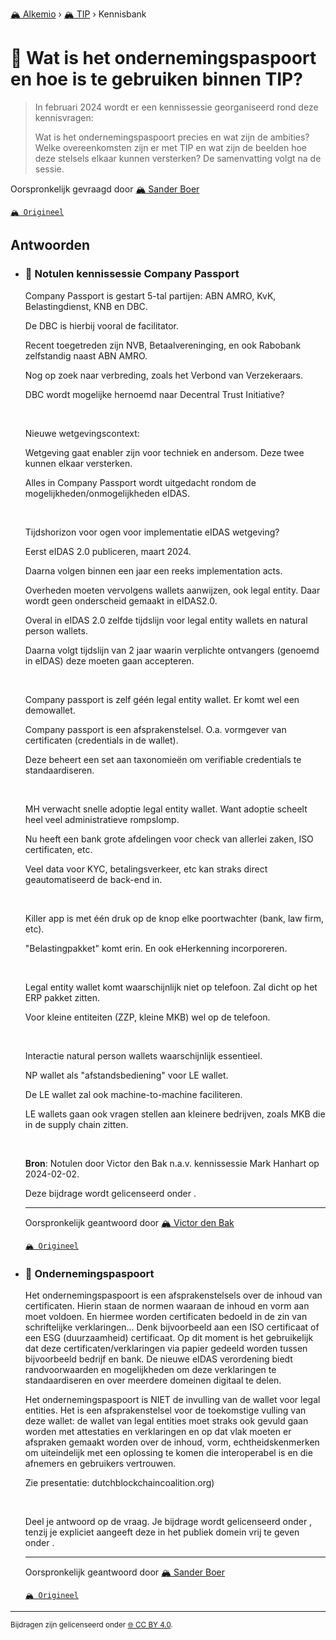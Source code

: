 [🏔️ Alkemio](https://welcome.alkem.io/) › [🏔️ TIP](https://alkem.io/tip/dashboard) › Kennisbank
# 📄 Wat is het ondernemingspaspoort  en hoe is te gebruiken binnen TIP?
>In februari 2024 wordt er een kennissessie georganiseerd rond deze kennisvragen:
>
>Wat is het ondernemingspaspoort precies en wat zijn de ambities?  Welke overeenkomsten zijn er met TIP en wat zijn de beelden hoe deze stelsels elkaar kunnen versterken? De samenvatting volgt na de sessie.

Oorspronkelijk gevraagd door [🏔️ Sander Boer](https://alkem.io/user/sander-boer-499)

[`🏔️ Origineel`](https://alkem.io/tip/collaboration/watishetonderneme-6632)

## Antwoorden
- ### <a id="notulenkennissessie-2133"></a> 📌 Notulen kennissessie Company Passport
  Company Passport is gestart 5-tal partijen: ABN AMRO, KvK, Belastingdienst, KNB en DBC.
  
  De DBC is hierbij vooral de facilitator.
  
  Recent toegetreden zijn NVB, Betaalvereninging, en ook Rabobank zelfstandig naast ABN AMRO.
  
  Nog op zoek naar verbreding, zoals het Verbond van Verzekeraars.
  
  DBC wordt mogelijke hernoemd naar Decentral Trust Initiative?
  
   
  
  Nieuwe wetgevingscontext:
  
  Wetgeving gaat enabler zijn voor techniek en andersom. Deze twee kunnen elkaar versterken.
  
  Alles in Company Passport wordt uitgedacht rondom de mogelijkheden/onmogelijkheden eIDAS.
  
   
  
  Tijdshorizon voor ogen voor implementatie eIDAS wetgeving?
  
  Eerst eIDAS 2.0 publiceren, maart 2024.
  
  Daarna volgen binnen een jaar een reeks implementation acts.
  
  Overheden moeten vervolgens wallets aanwijzen, ook legal entity. Daar wordt geen onderscheid gemaakt in eIDAS2.0.
  
  Overal in eIDAS 2.0 zelfde tijdslijn voor legal entity wallets en natural person wallets.
  
  Daarna volgt tijdslijn van 2 jaar waarin verplichte ontvangers (genoemd in eIDAS) deze moeten gaan accepteren.
  
   
  
  Company passport is zelf géén legal entity wallet. Er komt wel een demowallet.
  
  Company passport is een afsprakenstelsel. O.a. vormgever van certificaten (credentials in de wallet).
  
  Deze beheert een set aan taxonomieën om verifiable credentials te standaardiseren.
  
   
  
  MH verwacht snelle adoptie legal entity wallet. Want adoptie scheelt heel veel administratieve rompslomp.
  
  Nu heeft een bank grote afdelingen voor check van allerlei zaken, ISO certificaten, etc.
  
  Veel data voor KYC, betalingsverkeer, etc kan straks direct geautomatiseerd de back-end in.
  
   
  
  Killer app is met één druk op de knop elke poortwachter (bank, law firm, etc).
  
  "Belastingpakket" komt erin. En ook eHerkenning incorporeren.
  
   
  
  Legal entity wallet komt waarschijnlijk niet op telefoon. Zal dicht op het ERP pakket zitten.
  
  Voor kleine entiteiten (ZZP, kleine MKB) wel op de telefoon.
  
   
  
  Interactie natural person wallets waarschijnlijk essentieel.
  
  NP wallet als "afstandsbediening" voor LE wallet.
  
  De LE wallet zal ook machine-to-machine faciliteren.
  
  LE wallets gaan ook vragen stellen aan kleinere bedrijven, zoals MKB die in de supply chain zitten.
  
  <br>
  
  **Bron**: Notulen door Victor den Bak n.a.v. kennissessie Mark Hanhart op 2024-02-02.
  
  Deze bijdrage wordt gelicenseerd onder .

  ***
  Oorspronkelijk geantwoord door [🏔️ Victor den Bak](https://alkem.io/tip/collaboration/watishetonderneme-6632/posts/notulenkennissessie-2133)

  [`🏔️ Origineel`](https://alkem.io/tip/collaboration/watishetonderneme-6632/posts/notulenkennissessie-2133)

- ### <a id="ondernemingspaspoort-5652"></a> 📌 Ondernemingspaspoort
  Het ondernemingspaspoort is een afsprakenstelsels over de inhoud van certificaten. Hierin staan de normen waaraan de inhoud en vorm aan moet voldoen. En hiermee worden certificaten bedoeld in de zin van schriftelijke verklaringen... Denk bijvoorbeeld aan een ISO certificaat of een ESG (duurzaamheid) certificaat. Op dit moment is het gebruikelijk dat deze certificaten/verklaringen via papier gedeeld worden tussen bijvoorbeeld bedrijf en bank. De nieuwe eIDAS verordening biedt randvoorwaarden en mogelijkheden om deze verklaringen te standaardiseren en over meerdere domeinen digitaal te delen.
  
  Het ondernemingspaspoort is NIET de invulling van de wallet voor legal entities. Het is een afsprakenstelsel voor de toekomstige vulling van deze wallet: de wallet van legal entities moet straks ook gevuld gaan worden met attestaties en verklaringen en op dat vlak moeten er afspraken gemaakt worden over de inhoud, vorm, echtheidskenmerken om uiteindelijk met een oplossing te komen die interoperabel is en die afnemers en gebruikers vertrouwen.
  
  Zie presentatie: dutchblockchaincoalition.org)
  
  <br>
  
  Deel je antwoord op de vraag. Je bijdrage wordt gelicenseerd onder , tenzij je expliciet aangeeft deze in het publiek domein vrij te geven onder .

  ***
  Oorspronkelijk geantwoord door [🏔️ Sander Boer](https://alkem.io/tip/collaboration/watishetonderneme-6632/posts/ondernemingspaspoort-5652)

  [`🏔️ Origineel`](https://alkem.io/tip/collaboration/watishetonderneme-6632/posts/ondernemingspaspoort-5652)

* * *
<small>Bijdragen zijn gelicenseerd onder [🌐 CC BY 4.0](https://creativecommons.org/licenses/by/4.0/deed.nl).</small>
